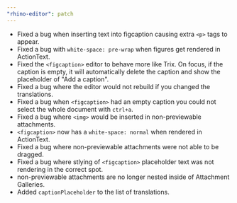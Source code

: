 ```yaml
---
"rhino-editor": patch
---
```


- Fixed a bug when inserting text into figcaption causing extra `<p>` tags to appear.
- Fixed a bug with `white-space: pre-wrap` when figures get rendered in ActionText.
- Fixed the `<figcaption>` editor to behave more like Trix. On focus, if the caption is empty, it will automatically delete the caption and show the placeholder of "Add a caption".
- Fixed a bug where the editor would not rebuild if you changed the translations.
- Fixed a bug when `<figcaption>` had an empty caption you could not select the whole document with `ctrl+a`.
- Fixed a bug where `<img>` would be inserted in non-previewable attachments.
- `<figcaption>` now has a `white-space: normal` when rendered in ActionText.
- Fixed a bug where non-previewable attachments were not able to be dragged.
- Fixed a bug where stlying of `<figcaption>` placeholder text was not rendering in the correct spot.
- non-previewable attachments are no longer nested inside of Attachment Galleries.
- Added `captionPlaceholder` to the list of translations.
